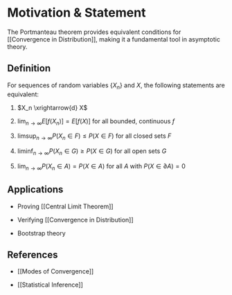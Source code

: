 # Motivation & Statement

  

The Portmanteau theorem provides equivalent conditions for [[Convergence in Distribution]], making it a fundamental tool in asymptotic theory.

  

## Definition

  

For sequences of random variables {$X_n$} and $X$, the following statements are equivalent:

  

1. $X_n \xrightarrow{d} X$

2. $\lim_{n \to \infty} E[f(X_n)] = E[f(X)]$ for all bounded, continuous $f$

3. $\limsup_{n \to \infty} P(X_n \in F) \leq P(X \in F)$ for all closed sets $F$

4. $\liminf_{n \to \infty} P(X_n \in G) \geq P(X \in G)$ for all open sets $G$

5. $\lim_{n \to \infty} P(X_n \in A) = P(X \in A)$ for all $A$ with $P(X \in \partial A) = 0$

  

## Applications

- Proving [[Central Limit Theorem]]

- Verifying [[Convergence in Distribution]]

- Bootstrap theory

  

## References

- [[Modes of Convergence]]

- [[Statistical Inference]]
